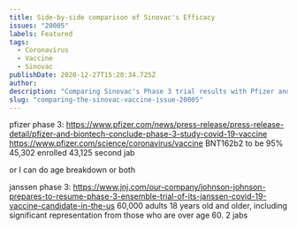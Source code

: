 ```yaml
---
title: Side-by-side comparison of Sinovac's Efficacy
issues: "20005"
labels: Featured
tags:
  - Coronavirus
  - Vaccine
  - Sinovac
publishDate: 2020-12-27T15:20:34.725Z
author: 
description: "Comparing Sinovac's Phase 3 trial results with Pfizer and Moderna"
slug: "comparing-the-sinovac-vaccine-issue-20005"
---
```


<router-view name="sinovacDoughnuts" />


pfizer phase 3:
https://www.pfizer.com/news/press-release/press-release-detail/pfizer-and-biontech-conclude-phase-3-study-covid-19-vaccine
https://www.pfizer.com/science/coronavirus/vaccine
BNT162b2 to be 95% 
45,302 enrolled
43,125 second jab

or I can do age breakdown
or both



janssen phase 3:
https://www.jnj.com/our-company/johnson-johnson-prepares-to-resume-phase-3-ensemble-trial-of-its-janssen-covid-19-vaccine-candidate-in-the-us
60,000 adults 18 years old and older, including significant representation from those who are over age 60.
2 jabs
